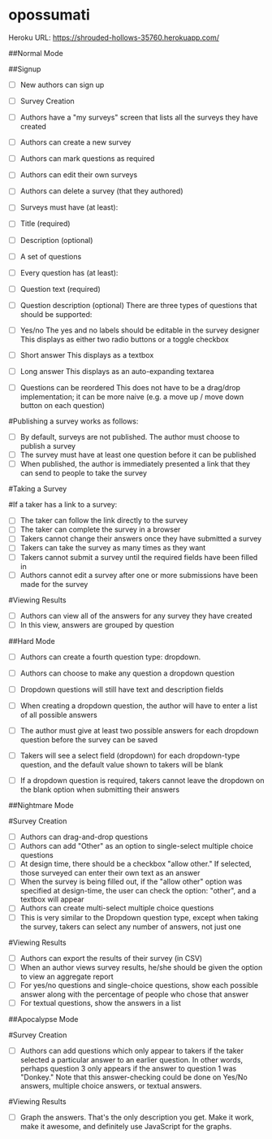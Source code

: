 # opossumati



Heroku URL: https://shrouded-hollows-35760.herokuapp.com/


##Normal Mode

##Signup

* [ ] New authors can sign up
* [ ] Survey Creation

* [ ] Authors have a "my surveys" screen that lists all the surveys they have created
* [ ] Authors can create a new survey
* [ ] Authors can mark questions as required
* [ ] Authors can edit their own surveys
* [ ] Authors can delete a survey (that they authored)
* [ ] Surveys must have (at least):
* [ ] Title (required)
* [ ] Description (optional)
* [ ] A set of questions
* [ ] Every question has (at least):
* [ ] Question text (required)
* [ ] Question description (optional)
There are three types of questions that should be supported:
* [ ] Yes/no
  The yes and no labels should be editable in the survey designer
  This displays as either two radio buttons or a toggle checkbox
* [ ] Short answer
  This displays as a textbox
* [ ] Long answer
  This displays as an auto-expanding textarea
* [ ] Questions can be reordered
  This does not have to be a drag/drop implementation; it can be more naive (e.g. a move up / move down button on each question)

#Publishing a survey works as follows:

* [ ] By default, surveys are not published. The author must choose to publish a survey
* [ ] The survey must have at least one question before it can be published
* [ ] When published, the author is immediately presented a link that they can send to people to take the survey

#Taking a Survey

#If a taker has a link to a survey:
* [ ] The taker can follow the link directly to the survey
* [ ] The taker can complete the survey in a browser
* [ ] Takers cannot change their answers once they have submitted a survey
* [ ] Takers can take the survey as many times as they want
* [ ] Takers cannot submit a survey until the required fields have been filled in
* [ ] Authors cannot edit a survey after one or more submissions have been made for the survey

#Viewing Results

* [ ] Authors can view all of the answers for any survey they have created
* [ ] In this view, answers are grouped by question

##Hard Mode

* [ ] Authors can create a fourth question type: dropdown.

* [ ] Authors can choose to make any question a dropdown question
* [ ] Dropdown questions will still have text and description fields
* [ ] When creating a dropdown question, the author will have to enter a list of all possible answers
* [ ] The author must give at least two possible answers for each dropdown question before the survey can be saved
* [ ] Takers will see a select field (dropdown) for each dropdown-type question, and the default value shown to takers will be blank
* [ ] If a dropdown question is required, takers cannot leave the dropdown on the blank option when submitting their answers

##Nightmare Mode

#Survey Creation

* [ ] Authors can drag-and-drop questions
* [ ] Authors can add "Other" as an option to single-select multiple choice questions
* [ ] At design time, there should be a checkbox "allow other." If selected, those surveyed can enter their own text as an answer
* [ ] When the survey is being filled out, if the "allow other" option was specified at design-time, the user can check the option: "other", and a textbox will appear
* [ ] Authors can create multi-select multiple choice questions
* [ ] This is very similar to the Dropdown question type, except when taking the survey, takers can select any number of answers, not just one

#Viewing Results

* [ ] Authors can export the results of their survey (in CSV)
* [ ] When an author views survey results, he/she should be given the option to view an aggregate report
* [ ] For yes/no questions and single-choice questions, show each possible answer along with the percentage of people who chose that answer
* [ ] For textual questions, show the answers in a list

##Apocalypse Mode

#Survey Creation

* [ ] Authors can add questions which only appear to takers if the taker selected a particular answer to an earlier question. In other words, perhaps question 3 only appears if the answer to question 1 was "Donkey." Note that this answer-checking could be done on Yes/No answers, multiple choice answers, or textual answers.

#Viewing Results

* [ ] Graph the answers. That's the only description you get. Make it work, make it awesome, and definitely use JavaScript for the graphs.
